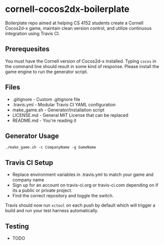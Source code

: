 # cornell-cocos2dx-boilerplate
Boilerplate repo aimed at helping CS 4152 students create a Cornell Cocos2d-x game, maintain clean version control, and utilize continuous integration using Travis CI.

## Prerequesites
You must have the Cornell version of Cocos2d-x installed. Typing `cocos` in the
command line should result in some kind of response. Please install the game
engine to run the generator script.

## Files
* .gitignore - Custom .gitignore file
* .travis.yml - Modular Travis CI YAML configuration
* make_game.sh - Generator/Installation script
* LICENSE.md - General MIT License that can be replaced
* README.md - You're reading it

## Generator Usage

`./make_game.sh -c CompanyName -g GameName`

## Travis CI Setup
* Replace environment variables in .travis.yml to match your game and company name
* Sign up for an account on travis-ci.org or travis-ci.com depending on if its a public or private project.
* Find the correct repository and toggle the switch.

Travis should now run `xctool` on each push by default which will trigger a build and run your test harness automatically.

## Testing
* TODO
